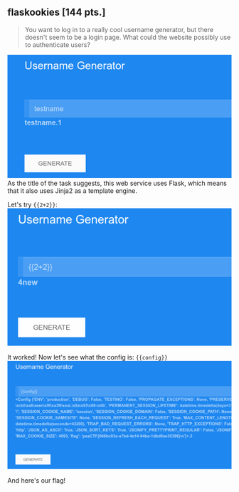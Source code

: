 ## flaskookies \[144 pts.\]
>You want to log in to a really cool username generator, but there doesn't seem to be a login page. What could the website possibly use to authenticate users?

![The page](img/Flaskookies-1.png)
As the title of the task suggests, this web service uses Flask, which means that it also uses Jinja2 as a template engine.

Let's try `{{2+2}}`:
![{{2+2}}](img/Flaskookies-2.png)

It worked! Now let's see what the config is: `{{config}}`
![SSTI](img/Flaskookies-3.png)

And here's our flag!